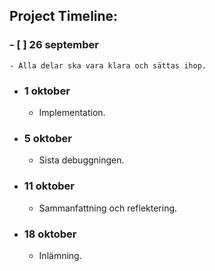 ## Project Timeline:

### - [ ] 26 september
    - Alla delar ska vara klara och sättas ihop.
- ### 1 oktober
    - Implementation.
- ### 5 oktober
    - Sista debuggningen.
- ### 11 oktober
    - Sammanfattning och reflektering.
- ### 18 oktober
    - Inlämning.